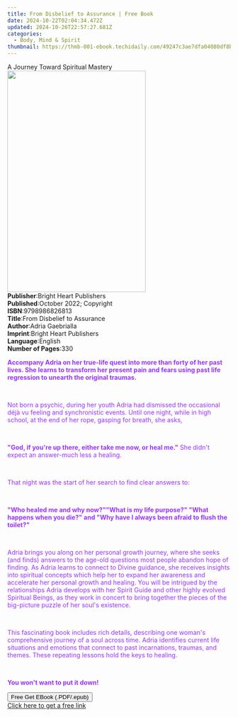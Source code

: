 ```yaml
---
title: From Disbelief to Assurance | Free Book
date: 2024-10-22T02:04:34.472Z
updated: 2024-10-26T22:57:27.681Z
categories:
  - Body, Mind & Spirit
thumbnail: https://thmb-001-ebook.techidaily.com/49247c3ae7dfa04080df8bc38b7817c73a5d48b097af44014d34bd844b944737.jpg
---
```

<main id="book-container">
  <div class="flex flex-col">
    <div class="book-brief flex-1 py-6 px-4 sm:p-6 md:py-10 md:px-8">
      <!-- brief-->
      <div class="book-brief-main">A Journey Toward Spiritual Mastery</div>
    </div>
    <div
      class="book-meta-info flex-1 grid gap-4 col-start-1 col-end-3 row-start-1 sm:mb-6 sm:grid-cols-4 lg:gap-6 lg:col-start-2 lg:row-end-6 lg:row-span-6 lg:mb-0"
    >
      <div
        class="book-meta-info-left place-content-center mt-4 p-4 text-sm leading-6 col-start-2 col-span-2 dark:text-slate-400"
      >
        <img
          class="w-full h-500 object-cover rounded-lg sm:h-255 sm:col-span-2 lg:col-span-full"
          src="https://img-001-ebook.techidaily.com/d898018359dbdbc0df1ec8cde2c948d897d9c93e870af645e83dcfaa71caa865.jpg"
          alt=""
          width="312"
          height="500"
        />
      </div>
      <div
        class="book-meta-info-right mt-2 col-start-1 row-start-2 col-span-3 self-center"
      >
        <!-- meta data  -->
        <div class="flex flex-col px-4 md:px-8">
          <div class="flex-1">
            <strong>Publisher</strong>:<span class="px-2"
              >Bright Heart Publishers</span
            >
          </div>
          <div class="flex-1">
            <strong>Published</strong>:<span class="px-2"
              >October 2022; Copyright</span
            >
          </div>
          <div class="flex-1">
            <strong>ISBN</strong>:<span class="px-2">9798986826813</span>
          </div>
          <div class="flex-1">
            <strong>Title</strong>:<span class="px-2"
              >From Disbelief to Assurance</span
            >
          </div>
          <div class="flex-1">
            <strong>Author</strong>:<span class="px-2">Adria Gaebrialla</span>
          </div>
          <div class="flex-1">
            <strong>Imprint</strong>:<span class="px-2"
              >Bright Heart Publishers</span
            >
          </div>
          <div class="flex-1">
            <strong>Language</strong>:<span class="px-2">English</span>
          </div>
          <div class="flex-1">
            <strong>Number of Pages</strong>:<span class="px-2">330</span>
          </div>
        </div>
      </div>
    </div>
    <div class="book-description flex-1 py-6 px-4 sm:p-6 md:py-10 md:px-8">
      <div class="book-description-main">
        <div accordion-content="" id="description">
          <p>
            <strong style="color: rgb(153, 51, 255)"
              >Accompany Adria on her true-life quest into more than forty of
              her past lives. She learns to transform her present pain and fears
              using past life regression to unearth the original traumas.
            </strong>
          </p>
          <p><strong style="color: rgb(153, 51, 255)">&nbsp;</strong></p>
          <p>
            <span style="color: rgb(153, 51, 255)"
              >Not born a psychic, during her youth Adria had dismissed the
              occasional déjà vu feeling and synchronistic events. Until one
              night, while in high school, at the end of her rope, gasping for
              breath, she asks,
            </span>
          </p>
          <p><span style="color: rgb(153, 51, 255)">&nbsp;</span></p>
          <p>
            <strong style="color: rgb(153, 51, 255)"
              >"God, if you're up there, either take me now, or heal
              me."</strong
            ><span style="color: rgb(153, 51, 255)">
              She didn't expect an answer-much less a healing.</span
            >
          </p>
          <p><span style="color: rgb(153, 51, 255)">&nbsp;</span></p>
          <p>
            <span style="color: rgb(153, 51, 255)"
              >That night was the start of her search to find clear answers
              to:</span
            >
          </p>
          <p><br /></p>
          <strong style="color: rgb(153, 51, 255)"
            >"Who healed me and why now?"</strong
          ><strong style="color: rgb(153, 51, 255)"
            >"What is my life purpose?" </strong
          ><strong style="color: rgb(153, 51, 255)"
            >"What happens when you die?" and </strong
          ><strong style="color: rgb(153, 51, 255)"
            >"Why have I always been afraid to flush the toilet?"
          </strong>
          <p><span style="color: rgb(153, 51, 255)">&nbsp;</span></p>
          <p>
            <span style="color: rgb(153, 51, 255)"
              >Adria brings you along on her personal growth journey, where she
              seeks (and finds) answers to the age-old questions most people
              abandon hope of finding. As Adria learns to connect to Divine
              guidance, she receives insights into spiritual concepts which help
              her to expand her awareness and accelerate her personal growth and
              healing. You will be intrigued by the relationships Adria develops
              with her Spirit Guide and other highly evolved Spiritual Beings,
              as they work in concert to bring together the pieces of the
              big-picture puzzle of her soul's existence.
            </span>
          </p>
          <p><span style="color: rgb(153, 51, 255)">&nbsp;</span></p>
          <p>
            <span style="color: rgb(153, 51, 255)"
              >This fascinating book includes rich details, describing one
              woman's comprehensive journey of a soul across time. Adria
              identifies current life situations and emotions that connect to
              past incarnations, traumas, and themes. These repeating lessons
              hold the keys to healing.
            </span>
          </p>
          <p><span style="color: rgb(153, 51, 255)">&nbsp;</span></p>
          <p>
            <strong style="color: rgb(153, 51, 255)"
              >You won't want to put it down!</strong
            >
          </p>
        </div>
        <div class="accordion-fader"></div>
      </div>
    </div>
    <div class="book-excerpts flex-1 py-6 px-4 sm:p-6 md:py-10 md:px-8"></div>
    <div
      class="book-about-author flex-1 py-6 px-4 sm:p-6 md:py-10 md:px-8"
    ></div>
    <div class="book-free-get flex-1 py-6 px-4 sm:p-6 md:py-10 md:px-8">
      <button
        id="btn-free-get"
        class="bg-blue-500 hover:bg-blue-700 text-white font-bold py-2 px-4 rounded"
      >
        Free Get EBook (.PDF/.epub)
      </button>
      <div id="countdown-display" class="px-2 text-lg mt-2"></div>
      <a
        id="free-link"
        class="hidden bg-blue-500 hover:bg-blue-700 text-white font-bold py-2 px-4 rounded"
        href="https://www.ebooks.com/en-us/book/210673484/from-disbelief-to-assurance/adria-gaebrialla/"
        target="_blank"
        >Click here to get a free link</a
      >
    </div>
    <script>
      let countdownTime = 0;
      let countdownInterval = null;
      document
        .getElementById('btn-free-get')
        .addEventListener('click', startCountdown);
      function startCountdown() {
        countdownTime = new Date().getTime() + 60000 * 3;
        countdownInterval = setInterval(updateCountdown, 1000);
        document.getElementById('btn-free-get').disabled = true;
        document
          .getElementById('btn-free-get')
          .classList.add('bg-gray-500', 'cursor-not-allowed');
      }
      function updateCountdown() {
        let currentTime = new Date().getTime();
        let timeLeft = countdownTime - currentTime;
        let secondsLeft = Math.floor(timeLeft / 1000);
        document.getElementById('countdown-display').innerHTML =
          `Remaining time: ${secondsLeft} seconds.`;
        if (secondsLeft <= 0) {
          clearInterval(countdownInterval);
          document.getElementById('btn-free-get').classList.add('hidden');
          document.getElementById('free-link').classList.remove('hidden');
          document.getElementById('countdown-display').innerHTML = '';
        }
      }
    </script>
  </div>
</main>

<ins class="adsbygoogle"
      style="display:block"
      data-ad-client="ca-pub-7571918770474297"
      data-ad-slot="8358498916"
      data-ad-format="auto"
      data-full-width-responsive="true"></ins>
    